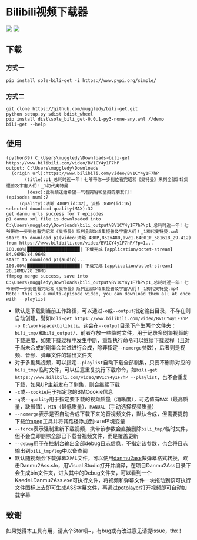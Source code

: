 # Bilibili视频下载器

<a alt="null">![](https://img.shields.io/badge/python-3.6+-green)&nbsp;<a href="https://pypi.org/project/sole-bili-get/0.0.1/" alt="null"><img src="https://img.shields.io/github/v/release/muggledy/bili-get"/></a></a>

## 下载

### 方式一

```console
pip install sole-bili-get -i https://www.pypi.org/simple/
```

### 方式二

```console
git clone https://github.com/muggledy/bili-get.git
python setup.py sdist bdist_wheel
pip install dist\sole_bili_get-0.0.1-py3-none-any.whl //demo
bili-get --help
```

## 使用

```console
(python39) C:\Users\muggledy\Downloads>bili-get https://www.bilibili.com/video/BV1CY4y1F7hP
output: C:\Users\muggledy\Downloads
  (origin url):https://www.bilibili.com/video/BV1CY4y1F7hP
       (title):p1_总耗时近一年！七爷带你一步到位看完昭和《奥特曼》系列全部345集怪兽及宇宙人们！_1初代奥特曼
        (desc):此视频送给希望一气看完昭和全奥的朋友们！
(episodes num):7
     (quality):清晰 480P(id:32), 流畅 360P(id:16)
selected download quality(MAX):32
get danmu urls success for 7 episodes
p1 danmu xml file is downloaded into C:\Users\muggledy\Downloads\bili_output\BV1CY4y1F7hP\p1_总耗时近一年！七爷带你一步到位看完昭和《奥特曼》系列全部345集怪兽及宇宙人们！_1初代奥特曼.xml
start to download p1(video:清晰 480P,852x480,avc1.64001F_581618_29.412) from https://www.bilibili.com/video/BV1CY4y1F7hP/?p=1...
100.00%|████████████████████| 下载完成【application/octet-stream】 84.96MB/84.96MB
start to download p1(audio)...
100.00%|████████████████████| 下载完成【application/octet-stream】 28.28MB/28.28MB
ffmpeg merge success, save into C:\Users\muggledy\Downloads\bili_output\BV1CY4y1F7hP\p1_总耗时近一年！七爷带你一步到位看完昭和《奥特曼》系列全部345集怪兽及宇宙人们！_1初代奥特曼.mp4
Note: this is a multi-episode video, you can download them all at once with --playlist
```

- 默认是下载到当前工作路径，可以通过`-o`或`--output`指定输出目录，不存在则自动创建，譬如`bili-get https://www.bilibili.com/video/BV1CY4y1F7hP -o D:\workspace\bilibili`。这会在`--output`目录下产生两个文件夹：`bili_tmp/`和`bili_output/`，前者存放一些临时文件，用于记录多剧集视频的下载进度，如果下载过程中发生中断，重新执行命令可以继续下载过程（且对于尚未合成的剧集会尝试进行合成，除非指定`--nomerge`参数），后者则是视频、音频、弹幕文件的输出文件夹
- 对于多剧集视频，可以指定`--playlist`自动下载全部剧集，只要不删除对应的`bili_tmp/`临时文件，可以任意重复执行下载命令，如`bili-get https://www.bilibili.com/video/BV1CY4y1F7hP --playlist`，也不会重复下载，如果UP主新发布了剧集，则会继续下载
- `-c`或`--cookie`用于指定您的B站Cookie信息
- `-q`或`--quality`用于指定要下载的视频质量（清晰度），可选值有`MAX`（最高质量，缺省值）、`MIN`（最低质量）、`MANUAL`（手动选择视频质量）
- `--nomerge`表示是否自动合成下载下来的音视频文件，默认合成，但需要提前下载[ffmpeg](https://ffmpeg.org/download.html)工具并将其路径添加到`PATH`环境变量
- `--force`表示强制重新下载视频，携带该参数会直接删除`bili_tmp/`临时文件，但不会立即删除全部已下载音视频文件，而是覆盖更新
- `--debug`用于在控制台输出全部debug日志信息，不指定该参数，也会将日志输出到`bili_tmp/log`中以备查阅
- 默认随视频会下载弹幕XML文件，可以使用[danmu2ass](https://github.com/ikde/danmu2ass)做弹幕格式转换，双击Danmu2Ass.sln，用Visual Studio打开并编译，在项目Danmu2Ass目录下会生成bin文件夹，进入其中的Debug文件夹，可以看到一个Kaedei.Danmu2Ass.exe可执行文件，将视频和弹幕文件一块拖动到该可执行文件图标上去即可生成ASS字幕文件，再通过[potplayer](https://potplayer.daum.net/)打开视频即可自动加载字幕

## 致谢

如果觉得本工具有用，请点个Star呗~，有bug或有改进意见请提issue，thx！